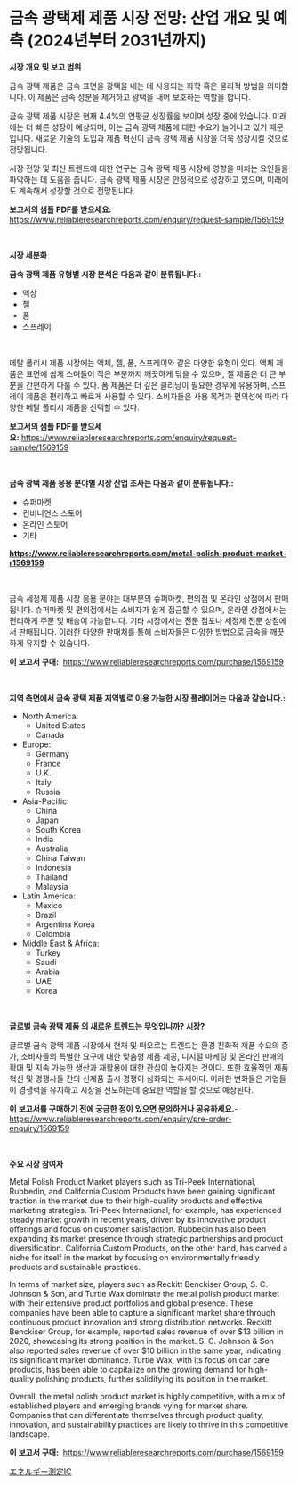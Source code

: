 <p><h1>금속 광택제 제품 시장 전망: 산업 개요 및 예측 (2024년부터 2031년까지)</h1></p><p><strong>시장 개요 및 보고 범위</strong></p>
<p><p>금속 광택 제품은 금속 표면을 광택을 내는 데 사용되는 화학 혹은 물리적 방법을 의미합니다. 이 제품은 금속 성분을 제거하고 광택을 내어 보호하는 역할을 합니다.</p><p>금속 광택 제품 시장은 현재 4.4%의 연평균 성장률을 보이며 성장 중에 있습니다. 미래에는 더 빠른 성장이 예상되며, 이는 금속 광택 제품에 대한 수요가 늘어나고 있기 때문입니다. 새로운 기술의 도입과 제품 혁신이 금속 광택 제품 시장을 더욱 성장시킬 것으로 전망됩니다.</p><p>시장 전망 및 최신 트렌드에 대한 연구는 금속 광택 제품 시장에 영향을 미치는 요인들을 파악하는 데 도움을 줍니다. 금속 광택 제품 시장은 안정적으로 성장하고 있으며, 미래에도 계속해서 성장할 것으로 전망됩니다.</p></p>
<p><strong>보고서의 샘플 PDF를 받으세요:</strong> <a href="https://www.reliableresearchreports.com/enquiry/request-sample/1569159">https://www.reliableresearchreports.com/enquiry/request-sample/1569159</a></p>
<p>&nbsp;</p>
<p><strong>시장 세분화</strong></p>
<p><strong>금속 광택 제품 유형별 시장 분석은 다음과 같이 분류됩니다.:</strong></p>
<p><ul><li>액상</li><li>젤</li><li>폼</li><li>스프레이</li></ul></p>
<p>&nbsp;</p>
<p><p>메탈 폴리시 제품 시장에는 액체, 젤, 폼, 스프레이와 같은 다양한 유형이 있다. 액체 제품은 표면에 쉽게 스며들어 작은 부분까지 깨끗하게 닦을 수 있으며, 젤 제품은 더 큰 부분을 간편하게 다룰 수 있다. 폼 제품은 더 깊은 클리닝이 필요한 경우에 유용하며, 스프레이 제품은 편리하고 빠르게 사용할 수 있다. 소비자들은 사용 목적과 편의성에 따라 다양한 메탈 폴리시 제품을 선택할 수 있다.</p></p>
<p><strong>보고서의 샘플 PDF를 받으세요:</strong>&nbsp;<a href="https://www.reliableresearchreports.com/enquiry/request-sample/1569159">https://www.reliableresearchreports.com/enquiry/request-sample/1569159</a></p>
<p>&nbsp;</p>
<p><strong> 금속 광택 제품 응용 분야별 시장 산업 조사는 다음과 같이 분류됩니다.:</strong></p>
<p><ul><li>슈퍼마켓</li><li>컨비니언스 스토어</li><li>온라인 스토어</li><li>기타</li></ul></p>
<p><strong><a href="https://www.reliableresearchreports.com/metal-polish-product-market-r1569159">https://www.reliableresearchreports.com/metal-polish-product-market-r1569159</a></strong></p>
<p>&nbsp;</p>
<p><p>금속 세정제 제품 시장 응용 분야는 대부분의 슈퍼마켓, 편의점 및 온라인 상점에서 판매됩니다. 슈퍼마켓 및 편의점에서는 소비자가 쉽게 접근할 수 있으며, 온라인 상점에서는 편리하게 주문 및 배송이 가능합니다. 기타 시장에서는 전문 점포나 세정제 전문 상점에서 판매됩니다. 이러한 다양한 판매처를 통해 소비자들은 다양한 방법으로 금속을 깨끗하게 유지할 수 있습니다.</p></p>
<p><strong>이 보고서 구매:</strong>&nbsp; <a href="https://www.reliableresearchreports.com/purchase/1569159">https://www.reliableresearchreports.com/purchase/1569159</a></p>
<p>&nbsp;</p>
<p><strong>지역 측면에서 금속 광택 제품 지역별로 이용 가능한 시장 플레이어는 다음과 같습니다.:</strong></p>
<p><ul>
    <li>
        North America:
        <ul>
            <li>United States</li>
            <li>Canada</li>
        </ul>
    </li>
    <li>
        Europe:
        <ul>
            <li>Germany</li>
            <li>France</li>
            <li>U.K.</li>
            <li>Italy</li>
            <li>Russia</li>
        </ul>
    </li>
    <li>
        Asia-Pacific:
        <ul>
            <li>China</li>
            <li>Japan</li>
            <li>South Korea</li>
            <li>India</li>
            <li>Australia</li>
            <li>China Taiwan</li>
            <li>Indonesia</li>
            <li>Thailand</li>
            <li>Malaysia</li>
        </ul>
    </li>
    <li>
        Latin America:
        <ul>
            <li>Mexico</li>
            <li>Brazil</li>
            <li>Argentina Korea</li>
            <li>Colombia</li>
        </ul>
    </li>
    <li>
        Middle East & Africa:
        <ul>
            <li>Turkey</li>
            <li>Saudi</li>
            <li>Arabia</li>
            <li>UAE</li>
            <li>Korea</li>
        </ul>
    </li>
    </ul></p>
<p>&nbsp;</p>
<p><strong>글로벌 금속 광택 제품 의 새로운 트렌드는 무엇입니까? 시장?</strong></p>
<p><p>글로벌 금속 광택 제품 시장에서 현재 및 떠오르는 트렌드는 환경 친화적 제품 수요의 증가, 소비자들의 특별한 요구에 대한 맞춤형 제품 제공, 디지털 마케팅 및 온라인 판매의 확대 및 지속 가능한 생산과 재활용에 대한 관심이 높아지는 것이다. 또한 효율적인 제품 혁신 및 경쟁사들 간의 신제품 출시 경쟁이 심화되는 추세이다. 이러한 변화들은 기업들이 경쟁력을 유지하고 시장을 선도하는데 중요한 역할을 할 것으로 예상된다.</p></p>
<p><strong>이 보고서를 구매하기 전에 궁금한 점이 있으면 문의하거나 공유하세요.</strong>- <a href="https://www.reliableresearchreports.com/enquiry/pre-order-enquiry/1569159">https://www.reliableresearchreports.com/enquiry/pre-order-enquiry/1569159</a></p>
<p>&nbsp;</p>
<p><strong>주요 시장 참여자</strong></p>
<p><p>Metal Polish Product Market players such as Tri-Peek International, Rubbedin, and California Custom Products have been gaining significant traction in the market due to their high-quality products and effective marketing strategies. Tri-Peek International, for example, has experienced steady market growth in recent years, driven by its innovative product offerings and focus on customer satisfaction. Rubbedin has also been expanding its market presence through strategic partnerships and product diversification. California Custom Products, on the other hand, has carved a niche for itself in the market by focusing on environmentally friendly products and sustainable practices.</p><p>In terms of market size, players such as Reckitt Benckiser Group, S. C. Johnson & Son, and Turtle Wax dominate the metal polish product market with their extensive product portfolios and global presence. These companies have been able to capture a significant market share through continuous product innovation and strong distribution networks. Reckitt Benckiser Group, for example, reported sales revenue of over $13 billion in 2020, showcasing its strong position in the market. S. C. Johnson & Son also reported sales revenue of over $10 billion in the same year, indicating its significant market dominance. Turtle Wax, with its focus on car care products, has been able to capitalize on the growing demand for high-quality polishing products, further solidifying its position in the market.</p><p>Overall, the metal polish product market is highly competitive, with a mix of established players and emerging brands vying for market share. Companies that can differentiate themselves through product quality, innovation, and sustainability practices are likely to thrive in this competitive landscape.</p></p>
<p><strong>이 보고서 구매:</strong>&nbsp;&nbsp;<a href="https://www.reliableresearchreports.com/purchase/1569159">https://www.reliableresearchreports.com/purchase/1569159</a></p>
<p><p><a href="https://github.com/pepo3k/Market-Research-Report-List-1/blob/main/689670930306.md">エネルギー測定IC</a></p></p>